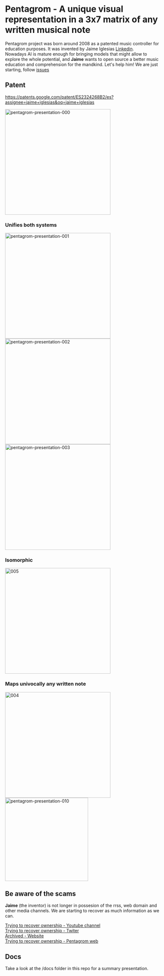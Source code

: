 # Pentagrom - A unique visual representation in a 3x7 matrix of any written musical note

Pentagrom project was born around 2008 as a patented music controller for education purposes. It was invented by Jaime Iglesias [Linkedin](https://es.linkedin.com/in/jaimeiglesias/ "Linkedin Jaime Iglesias Álvaro-Gracia").  
Nowadays AI is mature enough for bringing models that might allow to explore the whole potential, and **Jaime** wants to open source a better music education and comprehension for the mandkind. Let's help him! We are just starting, follow [issues](https://github.com/users/localaization/projects/1)

## Patent

[<https://patents.google.com/patent/ES2324268B2/es?assignee=jaime+iglesias&oq=jaime+iglesias>](https://patents.google.com/patent/ES2324268B2/en?assignee=jaime+iglesias&oq=jaime+iglesias)

<img width="344" alt="pentagrom-presentation-000" src="https://user-images.githubusercontent.com/122649944/220181956-6a56ecad-04b9-4ad2-8e94-e9188135110a.png">

### Unifies both systems
<img width="344" alt="pentagrom-presentation-001" src="https://user-images.githubusercontent.com/122649944/220186883-d19e750f-b4e5-4a4c-8bf1-9e50e6c5e5ff.png">

<img width="344" alt="pentagrom-presentation-002" src="https://user-images.githubusercontent.com/122649944/220186959-6b6dfcc6-6868-4556-8b67-9e8f6fd459f8.png">

<img width="344" alt="pentagrom-presentation-003" src="https://user-images.githubusercontent.com/122649944/220186990-38a29bcf-dbbe-4de0-a2f2-9c702266c41b.png">

### Isomorphic
<img width="344" alt="005" src="https://user-images.githubusercontent.com/1562701/220193566-1fe63fc1-7cda-4575-b6a4-133d422a5961.png">

### Maps univocally any written note
<img width="344" alt="004" src="https://user-images.githubusercontent.com/1562701/220193613-18896c70-00c0-4397-a332-f274803309cd.png">

<img width="271" alt="pentagrom-presentation-010" src="https://user-images.githubusercontent.com/122649944/220187552-a85d407d-e761-47f3-b8c2-18343aab9e0e.png">

## Be aware of the scams
**Jaime** (the inventor) is not longer in possesion of the rrss, web domain and other media channels. We are starting to recover as much information as we can.

[Trying to recover ownership - Youtube channel](https://www.youtube.com/@pentagrom_es2489/videos)  
[Trying to recover ownership - Twiter](https://twitter.com/Pentagrom)  
[Archived - Website](https://web.archive.org/web/20140518132131/http://www.pentagrom.com/)  
[Trying to recover ownership - Pentagrom web](https://www.pentagrom.com)


## Docs

Take a look at the /docs folder in this repo for a summary presentation.

